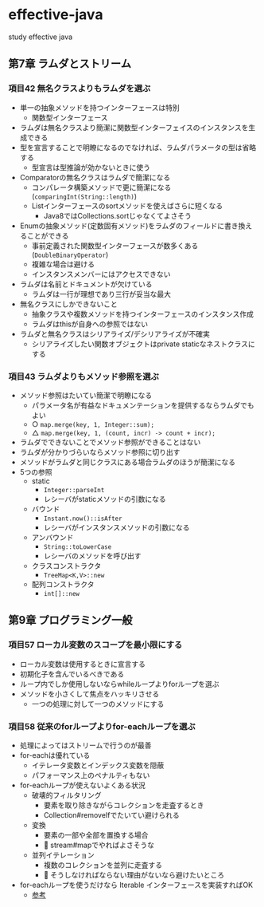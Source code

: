 # effective-java
study effective java

## 第7章 ラムダとストリーム

### 項目42 無名クラスよりもラムダを選ぶ

- 単一の抽象メソッドを持つインターフェースは特別
  - 関数型インターフェース
- ラムダは無名クラスより簡潔に関数型インターフェイスのインスタンスを生成できる
- 型を宣言することで明瞭になるのでなければ、ラムダパラメータの型は省略する
  - 型宣言は型推論が効かないときに使う
- Comparatorの無名クラスはラムダで簡潔になる
  - コンパレータ構築メソッドで更に簡潔になる(`comparingInt(String::length)`)
  - Listインターフェースのsortメソッドを使えばさらに短くなる
    - Java8ではCollections.sortじゃなくてよさそう
- Enumの抽象メソッド(定数固有メソッド)をラムダのフィールドに書き換えることができる
  - 事前定義された関数型インターフェースが数多くある(`DoubleBinaryOperator`)
  - 複雑な場合は避ける
  - インスタンスメンバーにはアクセスできない
- ラムダは名前とドキュメントが欠けている
  - ラムダは一行が理想であり三行が妥当な最大
- 無名クラスにしかできないこと
  - 抽象クラスや複数メソッドを持つインターフェースのインスタンス作成
  - ラムダはthisが自身への参照ではない
- ラムダと無名クラスはシリアライズ/デシリアライズが不確実
  - シリアライズしたい関数オブジェクトはprivate staticなネストクラスにする

### 項目43 ラムダよりもメソッド参照を選ぶ

- メソッド参照はたいてい簡潔で明瞭になる
  - パラメータ名が有益なドキュメンテーションを提供するならラムダでもよい
  - ○ `map.merge(key, 1, Integer::sum);`
  - △ `map.merge(key, 1, (count, incr) -> count + incr);`
- ラムダでできないことでメソッド参照ができることはない
- ラムダが分かりづらいならメソッド参照に切り出す
- メソッドがラムダと同じクラスにある場合ラムダのほうが簡潔になる
- 5つの参照
  - static
    - `Integer::parseInt`
    - レシーバがstaticメソッドの引数になる
  - バウンド
    - `Instant.now()::isAfter`
    - レシーバがインスタンスメソッドの引数になる
  - アンバウンド
    - `String::toLowerCase`
    - レシーバのメソッドを呼び出す
  - クラスコンストラクタ
    - `TreeMap<K,V>::new`
  - 配列コンストラクタ
    - `int[]::new`

## 第9章 プログラミング一般

### 項目57 ローカル変数のスコープを最小限にする

- ローカル変数は使用するときに宣言する
- 初期化子を含んでいるべきである
- ループ内でしか使用しないならwhileループよりforループを選ぶ
- メソッドを小さくして焦点をハッキリさせる
   - 一つの処理に対して一つのメソッドにする

### 項目58 従来のforループよりfor-eachループを選ぶ

- 処理によってはストリームで行うのが最善
- for-eachは優れている
  - イテレータ変数とインデックス変数を隠蔽
  - パフォーマンス上のペナルティもない
- for-eachループが使えないよくある状況
  - 破壊的フィルタリング
    - 要素を取り除きながらコレクションを走査するとき
    - Collection#removeIfでたいてい避けられる
  - 変換
    - 要素の一部や全部を置換する場合
    - 🤔 stream#mapでやればよさそうな
  - 並列イテレーション
    - 複数のコレクションを並列に走査する
    - 🤔 そうしなければならない理由がないなら避けたいところ
- for-eachループを使うだけなら Iterable インターフェースを実装すればOK
  - [参考](http://mindalign.sblo.jp/article/183499180.html)
